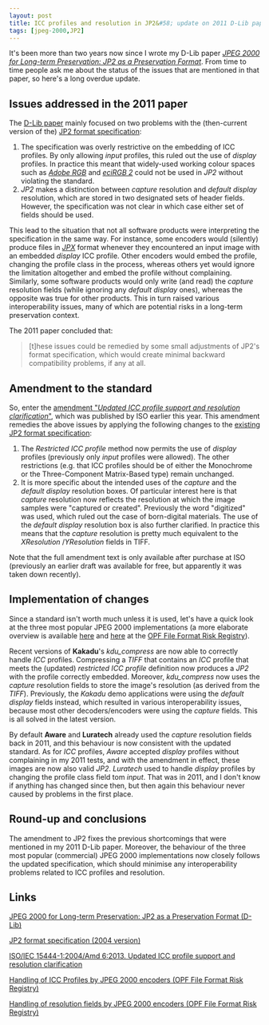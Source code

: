 ```yaml
---
layout: post
title: ICC profiles and resolution in JP2&#58; update on 2011 D-Lib paper
tags: [jpeg-2000,JP2]
---
```


It's been more than two years now since I wrote my D-Lib paper [*JPEG 2000 for Long-term Preservation: JP2 as a Preservation Format*](http://www.dlib.org/dlib/may11/vanderknijff/05vanderknijff.html). From time to time people ask me about the status of the issues that are mentioned in that paper, so here's a long overdue update.

<!-- more -->

## Issues addressed in the 2011 paper

The [D-Lib paper](http://www.dlib.org/dlib/may11/vanderknijff/05vanderknijff.html) mainly focused on two problems with the (then-current version of the) [JP2 format specification](http://www.jpeg.org/public/15444-1annexi.pdf):

1. The specification was overly restrictive on the embedding of ICC profiles. By only allowing *input* profiles, this ruled out the use of *display* profiles. In practice this meant that widely-used working colour spaces such as [*Adobe RGB*](http://www.adobe.com/digitalimag/pdfs/AdobeRGB1998.pdf) and [*eciRGB 2*](http://www.eci.org/doku.php?id=en:colourstandards:workingcolorspaces) could not be used in *JP2* without violating the standard.
2. *JP2* makes a distinction between *capture* resolution and *default display* resolution, which are stored in two designated sets of header fields. However, the specification was not clear in which case either set of fields should be used.

This lead to the situation that not all software products were interpreting the specification in the same way. For instance, some encoders would (silently) produce files in [*JPX*](http://fileformats.archiveteam.org/wiki/JPX) format whenever they encountered an input image with an embedded  *display* ICC profile. Other encoders would embed the profile, changing the profile class in the process, whereas others yet would ignore the limitation altogether and embed the profile without complaining. Similarly, some software products would only write (and read) the *capture* resolution fields (while ignoring any *default display* ones), whereas the opposite was true for other products. This in turn raised various interoperability issues, many of which are potential risks in a long-term preservation context. 

The 2011 paper concluded that:

>[t]hese issues could be remedied by some small adjustments of JP2's format specification, which would create minimal backward compatibility problems, if any at all.

## Amendment to the standard

So, enter the [amendment "*Updated ICC profile support and resolution clarification*"](http://www.iso.org/iso/home/store/catalogue_tc/catalogue_detail.htm?csnumber=59863), which was published by ISO earlier this year. This amendment remedies the above issues by applying the following changes to the [existing JP2 format specification](http://www.jpeg.org/public/15444-1annexi.pdf):

1. The *Restricted ICC profile* method now permits the use of *display* profiles (previously only *input* profiles were allowed). The other restrictions (e.g. that ICC profiles should be of either the Monochrome or the Three-Component Matrix-Based type) remain unchanged.
2. It is more specific about the intended uses of the *capture* and the *default display* resolution boxes. Of particular interest here is that *capture* resolution now reflects the resolution at which the image samples were "captured or created". Previously the word "digitized" was used, which ruled out the case of born-digital materials. The use of the *default display* resolution box is also further clarified. In practice this means that the *capture* resolution is pretty much equivalent to the *XResolution* /*YResolution* fields in TIFF.  

Note that the full amendment text is only available after purchase at ISO (previously an earlier draft was available for free, but apparently it was taken down recently).

## Implementation of changes

Since a standard isn't worth much unless it is used, let's have a quick look at the three most popular JPEG 2000 implementations (a more elaborate overview is available [here](http://wiki.opf-labs.org/display/TR/Handling+of+ICC+profiles) and [here](http://wiki.opf-labs.org/display/TR/Resolution+not+in+expected+header+fields) at the [OPF File Format Risk Registry](http://wiki.opf-labs.org/display/TR/OPF+File+Format+Risk+Registry)).

Recent versions of **Kakadu**'s *kdu_compress* are now able to correctly handle *ICC* profiles. Compressing a *TIFF* that contains an *ICC* profile that meets the (updated) *restricted ICC profile* definition now produces a *JP2* with the profile correctly embedded. Moreover, *kdu_compress* now uses the *capture* resolution fields to store the image's resolution (as derived from the *TIFF*). Previously, the *Kakadu* demo applications were using the *default display* fields instead, which resulted in various interoperability issues, because most other decoders/encoders were using the *capture* fields. This is all solved in the latest version.

By default **Aware** and **Luratech** already used the *capture* resolution fields back in 2011, and this behaviour is now consistent with the updated standard. As for *ICC* profiles, *Aware* accepted *display* profiles without complaining in my 2011 tests, and with the amendment in effect, these images are now also valid *JP2*. *Luratech* used to handle *display* profiles by changing the profile class field tom *input*. That was in 2011, and I don't know if anything has changed since then, but then again this behaviour never caused by problems in the first place. 

## Round-up and conclusions

The amendment to JP2 fixes the previous shortcomings that were mentioned in my 2011 D-Lib paper. Moreover, the behaviour of the three most popular (commercial) JPEG 2000 implementations now closely follows the updated specification, which should minimise any interoperability problems related to ICC profiles and resolution. 

## Links

[JPEG 2000 for Long-term Preservation: JP2 as a Preservation Format (D-Lib)](http://www.dlib.org/dlib/may11/vanderknijff/05vanderknijff.html)

[JP2 format specification (2004 version)](http://www.jpeg.org/public/15444-1annexi.pdf)

[ISO/IEC 15444-1:2004/Amd 6:2013. Updated ICC profile support and resolution clarification](http://www.iso.org/iso/home/store/catalogue_tc/catalogue_detail.htm?csnumber=59863)

[Handling of ICC Profiles by JPEG 2000 encoders (OPF File Format Risk Registry)](http://wiki.opf-labs.org/display/TR/Handling+of+ICC+profiles)

[Handling of resolution fields by JPEG 2000 encoders (OPF File Format Risk Registry)](http://wiki.opf-labs.org/display/TR/Resolution+not+in+expected+header+fields)
